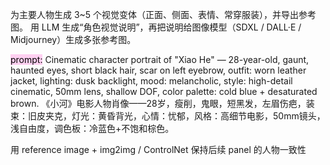 为主要人物生成 3~5 个视觉变体（正面、侧面、表情、常穿服装），并导出参考图。
用 LLM 生成“角色视觉说明”，再把说明给图像模型（SDXL / DALL·E / Midjourney）生成多张参考图。

<mark style="background: #FFB8EBA6;">prompt:</mark>
Cinematic character portrait of "Xiao He" — 28-year-old, gaunt, haunted eyes, short black hair, scar on left eyebrow, outfit: worn leather jacket, lighting: dusk backlight, mood: melancholic, style: high-detail cinematic, 50mm lens, shallow DOF, color palette: cold blue + desaturated brown.
《小河》电影人物肖像——28岁，瘦削，鬼眼，短黑发，左眉伤疤，装束：旧皮夹克，灯光：黄昏背光，心情：忧郁，风格：高细节电影，50mm镜头，浅自由度，调色板：冷蓝色+不饱和棕色。

用 reference image + img2img / ControlNet 保持后续 panel 的人物一致性